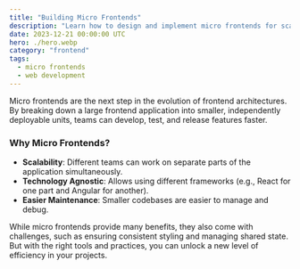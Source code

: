```yaml
---
title: "Building Micro Frontends"
description: "Learn how to design and implement micro frontends for scalable applications."
date: 2023-12-21 00:00:00 UTC
hero: ./hero.webp
category: "frontend"
tags:
  - micro frontends
  - web development
---
```


Micro frontends are the next step in the evolution of frontend architectures. By breaking down a large frontend application into smaller, independently deployable units, teams can develop, test, and release features faster.

### Why Micro Frontends?
- **Scalability**: Different teams can work on separate parts of the application simultaneously.
- **Technology Agnostic**: Allows using different frameworks (e.g., React for one part and Angular for another).
- **Easier Maintenance**: Smaller codebases are easier to manage and debug.

While micro frontends provide many benefits, they also come with challenges, such as ensuring consistent styling and managing shared state. But with the right tools and practices, you can unlock a new level of efficiency in your projects.
